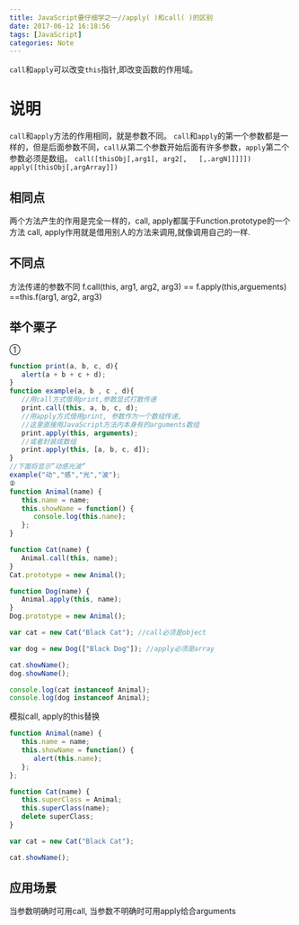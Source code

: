 ```yaml
---
title: JavaScript要仔细学之一//apply( )和call( )的区别
date: 2017-06-12 16:18:56
tags: [JavaScript]
categories: Note
---
```

`call`和`apply`可以改变`this`指针,即改变函数的作用域。
<!--more-->
# 说明
`call`和`apply`方法的作用相同，就是参数不同。
`call`和`apply`的第一个参数都是一样的，但是后面参数不同，`call`从第二个参数开始后面有许多参数，`apply`第二个参数必须是数组。
`call([thisObj[,arg1[, arg2[,   [,.argN]]]]]) `
`apply([thisObj[,argArray]]) `

## 相同点
两个方法产生的作用是完全一样的，call, apply都属于Function.prototype的一个方法
call, apply作用就是借用别人的方法来调用,就像调用自己的一样.

## 不同点
方法传递的参数不同
f.call(this, arg1, arg2, arg3) == f.apply(this,arguements) ==this.f(arg1, arg2, arg3)

## 举个栗子
①
```js
function print(a, b, c, d){
   alert(a + b + c + d);
}
function example(a, b , c , d){
   //用call方式借用print,参数显式打散传递
   print.call(this, a, b, c, d);
   //用apply方式借用print, 参数作为一个数组传递,
   //这里直接用JavaScript方法内本身有的arguments数组
   print.apply(this, arguments);
   //或者封装成数组
   print.apply(this, [a, b, c, d]);
}
//下面将显示”动感光波”
example("动","感","光","波");
②
function Animal(name) {
   this.name = name;
   this.showName = function() {
      console.log(this.name);
   };
}

function Cat(name) {
   Animal.call(this, name);
}
Cat.prototype = new Animal();

function Dog(name) {
   Animal.apply(this, name);
}
Dog.prototype = new Animal();

var cat = new Cat("Black Cat"); //call必须是object

var dog = new Dog(["Black Dog"]); //apply必须是array

cat.showName();
dog.showName();

console.log(cat instanceof Animal);
console.log(dog instanceof Animal);
```

模拟call, apply的this替换
```js
function Animal(name) {
   this.name = name;
   this.showName = function() {
      alert(this.name);
   };
};

function Cat(name) {
   this.superClass = Animal;
   this.superClass(name);
   delete superClass;
}

var cat = new Cat("Black Cat");

cat.showName();
```

## 应用场景
当参数明确时可用call, 当参数不明确时可用apply给合arguments

